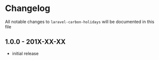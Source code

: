 # Changelog

All notable changes to `laravel-carbon-holidays` will be documented in this file

## 1.0.0 - 201X-XX-XX

- initial release
